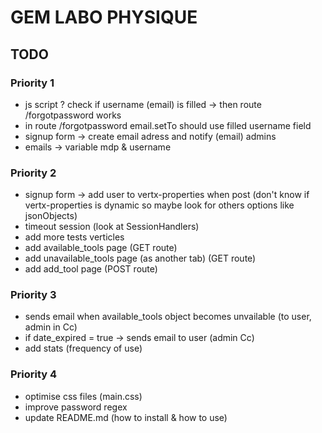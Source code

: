 # GEM LABO PHYSIQUE

## TODO
### Priority 1
- js script ? check if username (email) is filled -> then route /forgotpassword works
- in route /forgotpassword email.setTo should use filled username field
- signup form -> create email adress and notify (email) admins
- emails -> variable mdp & username

### Priority 2
- signup form -> add user to vertx-properties when post (don't know if vertx-properties is dynamic so maybe look for others options like jsonObjects)
- timeout session (look at SessionHandlers)
- add more tests verticles
- add available_tools page (GET route)
- add unavailable_tools page (as another tab) (GET route)
- add add_tool page (POST route)

### Priority 3
- sends email when available_tools object becomes unvailable (to user, admin in Cc)
- if date_expired = true -> sends email to user (admin Cc)
- add stats (frequency of use)

### Priority 4
- optimise css files (main.css)
- improve password regex
- update README.md (how to install & how to use)
